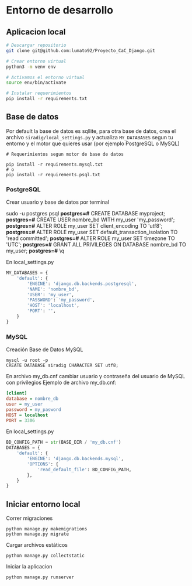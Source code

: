 # Entorno de desarrollo

## Aplicacion local

```bash
# Descargar repositorio
git clone git@github.com:lumato92/Proyecto_CaC_Django.git

# Crear entorno virtual
python3 -m venv env

# Activamos el entorno virtual
source env/bin/activate

# Instalar requerimientos
pip install -r requirements.txt

```

## Base de datos

Por default la base de datos es sqllite, para otra base de datos, crea el archivo `siradig/local_settings.py` y actualiza `MY_DATABASES` segun tu entorno y el motor que quieres usar (por ejemplo PostgreSQL o MySQL)

```
# Requerimientos segun motor de base de datos

pip install -r requirements.mysql.txt
# o
pip install -r requirements.psql.txt
```

### PostgreSQL

Crear usuario y base de datos por terminal


sudo -u postgres psql
**postgres=#** CREATE DATABASE myproject;
**postgres=#** CREATE USER nombre_bd WITH my_user 'my_password';
**postgres=#** ALTER ROLE my_user SET client_encoding TO 'utf8';
**postgres=#** ALTER ROLE my_user SET default_transaction_isolation TO 'read committed';
**postgres=#** ALTER ROLE my_user SET timezone TO 'UTC';
**postgres=#** GRANT ALL PRIVILEGES ON DATABASE nombre_bd TO my_user;
**postgres=#** \q


En local_settings.py

```python
MY_DATABASES = {
    'default': {
        'ENGINE': 'django.db.backends.postgresql',
        'NAME': 'nombre_bd',
        'USER': 'my_user',
        'PASSWORD': 'my_password',
        'HOST': 'localhost',
        'PORT': '',
    }
}
```

### MySQL

Creación Base de Datos MySQL
```
mysql -u root -p
CREATE DATABASE siradig CHARACTER SET utf8;
```
En archivo my_db.cnf cambiar usuario y contraseña del usuario de MySQL con privilegios
Ejemplo de archivo my_db.cnf:

```ini
[client]
database = nombre_db
user = my_user
password = my_pasword
HOST = localhost
PORT = 3306
```

En local_settings.py

```python
BD_CONFIG_PATH = str(BASE_DIR / 'my_db.cnf')
DATABASES = {
    'default': {
        'ENGINE': 'django.db.backends.mysql',
        'OPTIONS': {
            'read_default_file': BD_CONFIG_PATH,
        },
    }
}
```

## Iniciar entorno local

Correr migraciones
```
python manage.py makemigrations
python manage.py migrate
```

Cargar archivos estáticos

```
python manage.py collectstatic
```

Iniciar la aplicacion

```
python manage.py runserver
```
